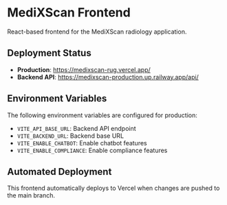 # MediXScan Frontend

React-based frontend for the MediXScan radiology application.

## Deployment Status
- **Production**: https://medixscan-rug.vercel.app/
- **Backend API**: https://medixscan-production.up.railway.app/api/

## Environment Variables
The following environment variables are configured for production:
- `VITE_API_BASE_URL`: Backend API endpoint
- `VITE_BACKEND_URL`: Backend base URL
- `VITE_ENABLE_CHATBOT`: Enable chatbot features
- `VITE_ENABLE_COMPLIANCE`: Enable compliance features

## Automated Deployment
This frontend automatically deploys to Vercel when changes are pushed to the main branch.